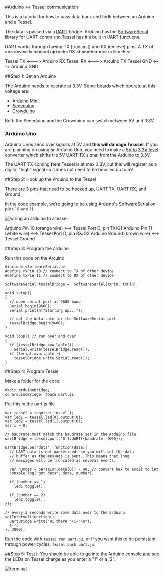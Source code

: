 #Arduino <-> Tessel communication

This is a tutorial for how to pass data back and forth between an Arduino and a Tessel.

The data is passed via a [UART](http://en.wikipedia.org/wiki/Uart) bridge. Arduino has the [SoftwareSerial](http://arduino.cc/en/Reference/SoftwareSerial) library for UART comm and Tessel has it's built in UART functions.

UART works through having TX (transmit) and RX (recieve) pins. A TX of one device is hooked up to the RX of another device like this:

Tessel TX  <---> Arduino RX
Tessel RX  <---> Arduino TX
Tessel GND <---> Arduino GND

##Step 1: Get an Arduino

The Arduino needs to operate at 3.3V. Some boards which operate at this voltage are:

* [Arduino Mini](https://www.sparkfun.com/products/11114)
* [Seeeduino](http://www.seeedstudio.com/depot/Seeeduino-V30-Atmega-328P-p-669.html)
* [Crowduino](http://www.elecrow.com/crowduino-with-atmega-328-v11-p-338.html)

Both the Seeeduino and the Crowduino can switch between 5V and 3.3V.


### Arduino Uno
Arduino Unos send over signals at 5V and **this will damage Tesssel**. If you are planning on using an Arduino Uno, you need to make a [5V to 3.3V level converter](https://www.sparkfun.com/products/12009) which shifts the 5V UART TX signal from the Arduino to 3.3V. 

The UART TX coming **from** Tessel is at max 3.3V, but this will register as a digital "high" signal so it does not need to be boosted up to 5V.

##Step 2: Hook up the Arduino to the Tessel

There are 3 pins that need to be hooked up, UART TX, UART RX, and Ground.

In the code example, we're going to be using Arduino's SoftwareSerial on pins 10 and 11.

![wiring an arduino to a tessel](https://s3.amazonaws.com/technicalmachine-assets/doc+pictures/arduino-tessel-wiring-uart.jpg)

Arduino Pin 10 (orange wire) <--> Tessel Port D, pin TX/G1
Arduino Pin 11 (white wire)  <--> Tessel Port D, pin RX/G2
Arduino Ground (brown wire)  <--> Tessel Ground

##Step 3: Program the Arduino

Run this code on the Arduino

```
#include <SoftwareSerial.h>
#define rxPin 10 // connect to TX of other device
#define txPin 11 // connect to RX of other device

SoftwareSerial tesselBridge =  SoftwareSerial(rxPin, txPin);

void setup()  
{
  // open serial port at 9600 baud
  Serial.begin(9600);
  Serial.println("Starting up...");
  
  // set the data rate for the SoftwareSerial port
  tesselBridge.begin(9600);
}

void loop() // run over and over
{
  if (tesselBridge.available())
    Serial.write(tesselBridge.read());
  if (Serial.available())
    tesselBridge.write(Serial.read());
}
```

##Step 4: Program Tessel

Make a folder for the code:

```
mkdir arduinoBridge;
cd arduinoBridge; touch uart.js;
```

Put this in the uart.js file.

```
var tessel = require('tessel');
var led1 = tessel.led[0].output(0);
var led2 = tessel.led[1].output(0);
var i = 0;

// baudrate must match the baudrate set in the Arduino file
uartBridge = tessel.port['D'].UART({baudrate: 9600}); 

uartBridge.on('data', function(data){
  // UART data is not packetized, so you will get the data 
  // buffer as the message is sent. This means that long
  // messages will be truncated as several events.
  
  var number = parseInt(data[0]) - 48; // convert hex to ascii to int
  console.log("got data", data, number);

  if (number == 1)
    led1.toggle();

  if (number == 2)
    led2.toggle();
});

// every 3 seconds write some data over to the arduino
setInterval(function(){
  uartBridge.write("Hi there "+i+"\n");
  i++;
}, 3000);
```

Run the code with `tessel run uart.js`, or if you want this to be persistant through power cycles, `tessel push uart.js`.

##Step 5: Test it
You should be able to go into the Arduino console and see the LEDs on Tessel change as you enter a "1" or a "2".

![terminal](https://s3.amazonaws.com/technicalmachine-assets/doc+pictures/arduino-to-tessel.jpg)
